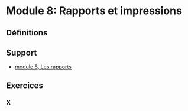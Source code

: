 # Module 8: Rapports et impressions
## Définitions

## Support
* [module 8, Les rapports](https://medium.com/quicklearn/ms-project-module-8-2b6f535f25c7?source=friends_link&sk=f47e580b99b3cc49b93bba3d561cd25c)

## Exercices
### X
